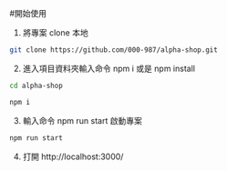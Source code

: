 #開始使用

1. 將專案 clone 本地

```bash
git clone https://github.com/000-987/alpha-shop.git
```

2. 進入項目資料夾輸入命令 npm i 或是 npm install

```bash
cd alpha-shop

npm i
```

3. 輸入命令 npm run start 啟動專案

```bash
npm run start
```

4. 打開 http://localhost:3000/
